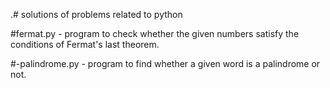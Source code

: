 .# solutions of problems related to python

#fermat.py - program to check  whether the given numbers satisfy the conditions of Fermat's last theorem.

#-palindrome.py - program to find whether a given word is a palindrome or not.
